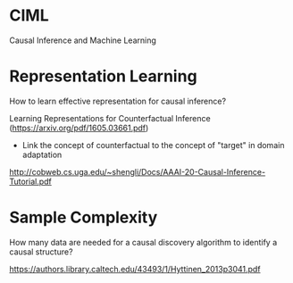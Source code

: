 # CIML
Causal Inference and Machine Learning

# Representation Learning
How to learn effective representation for causal inference?

Learning Representations for Counterfactual Inference (https://arxiv.org/pdf/1605.03661.pdf)
  - Link the concept of counterfactual to the concept of "target" in domain adaptation

http://cobweb.cs.uga.edu/~shengli/Docs/AAAI-20-Causal-Inference-Tutorial.pdf

# Sample Complexity
How many data are needed for a causal discovery algorithm to identify a causal structure?

https://authors.library.caltech.edu/43493/1/Hyttinen_2013p3041.pdf
